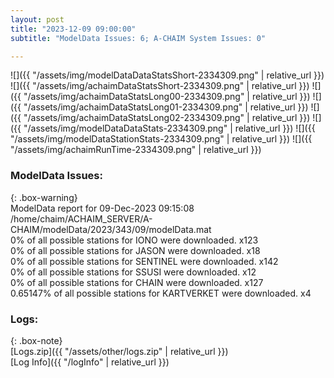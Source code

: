 ```yaml
---
layout: post
title: "2023-12-09 09:00:00"
subtitle: "ModelData Issues: 6; A-CHAIM System Issues: 0"

---
```


![]({{ "/assets/img/modelDataDataStatsShort-2334309.png" | relative_url }})
![]({{ "/assets/img/achaimDataStatsShort-2334309.png" | relative_url }})
![]({{ "/assets/img/achaimDataStatsLong00-2334309.png" | relative_url }})
![]({{ "/assets/img/achaimDataStatsLong01-2334309.png" | relative_url }})
![]({{ "/assets/img/achaimDataStatsLong02-2334309.png" | relative_url }})
![]({{ "/assets/img/modelDataDataStats-2334309.png" | relative_url }})
![]({{ "/assets/img/modelDataStationStats-2334309.png" | relative_url }})
![]({{ "/assets/img/achaimRunTime-2334309.png" | relative_url }})


### ModelData Issues:  
  
{: .box-warning}  
 ModelData report for 09-Dec-2023 09:15:08   
 /home/chaim/ACHAIM_SERVER/A-CHAIM/modelData/2023/343/09/modelData.mat   
 0% of all possible stations for IONO were downloaded. x123   
 0% of all possible stations for JASON were downloaded. x18   
 0% of all possible stations for SENTINEL were downloaded. x142   
 0% of all possible stations for SSUSI were downloaded. x12   
 0% of all possible stations for CHAIN were downloaded. x127   
 0.65147% of all possible stations for KARTVERKET were downloaded. x4   
  


### Logs:  
  
{: .box-note}  
[Logs.zip]({{ "/assets/other/logs.zip" | relative_url }})  
[Log Info]({{ "/logInfo" | relative_url }})  
